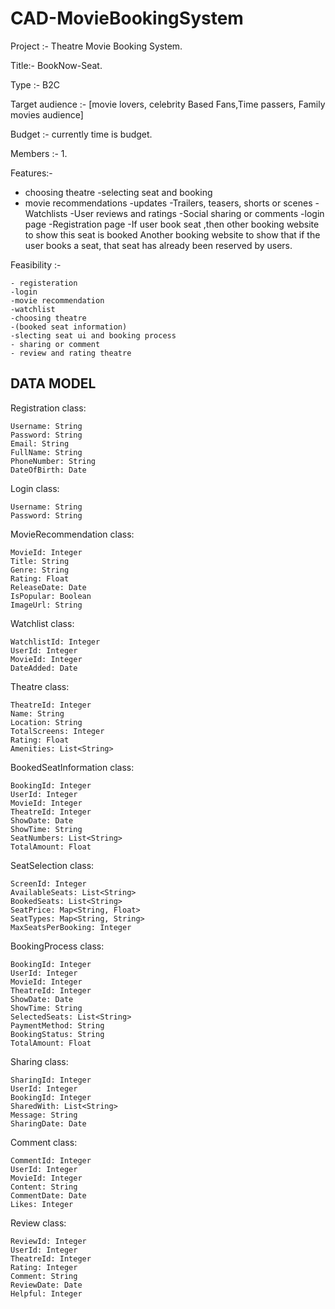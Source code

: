 # CAD-MovieBookingSystem
Project :- Theatre Movie Booking System.

Title:-  BookNow-Seat.

Type :- B2C

Target audience :- [movie lovers, celebrity Based Fans,Time passers, Family movies audience]

Budget :- currently time is budget.

Members :- 1.

Features:-
 - choosing theatre
 -selecting seat and booking
 - movie recommendations
 -updates
 -Trailers, teasers, shorts or scenes
 -Watchlists 
 -User reviews and ratings
 -Social sharing or comments
 -login page
 -Registration page
 -If user book seat ,then other booking website to show this seat is booked Another booking website to show that if the user books a seat, that seat has already been reserved by users.


Feasibility :-

	- registeration
	-login
	-movie recommendation
	-watchlist
	-choosing theatre
	-(booked seat information)
	-slecting seat ui and booking process
	- sharing or comment
	- review and rating theatre

## DATA MODEL
 Registration class:

	Username: String
	Password: String
	Email: String
	FullName: String
	PhoneNumber: String
	DateOfBirth: Date

Login class:

	Username: String
	Password: String

MovieRecommendation class:

	MovieId: Integer
	Title: String
	Genre: String
	Rating: Float
	ReleaseDate: Date
	IsPopular: Boolean
	ImageUrl: String

Watchlist class:

	WatchlistId: Integer
	UserId: Integer
	MovieId: Integer
	DateAdded: Date

Theatre class:

	TheatreId: Integer
	Name: String
	Location: String
	TotalScreens: Integer
	Rating: Float
	Amenities: List<String>

BookedSeatInformation class:

	BookingId: Integer
	UserId: Integer
	MovieId: Integer
	TheatreId: Integer
	ShowDate: Date
	ShowTime: String
	SeatNumbers: List<String>
	TotalAmount: Float

SeatSelection class:

	ScreenId: Integer
	AvailableSeats: List<String>
	BookedSeats: List<String>
	SeatPrice: Map<String, Float>
	SeatTypes: Map<String, String>
	MaxSeatsPerBooking: Integer

BookingProcess class:

	BookingId: Integer
	UserId: Integer
	MovieId: Integer
	TheatreId: Integer
	ShowDate: Date
	ShowTime: String
	SelectedSeats: List<String>
	PaymentMethod: String
	BookingStatus: String
	TotalAmount: Float

Sharing class:

	SharingId: Integer
	UserId: Integer
	BookingId: Integer
	SharedWith: List<String>
	Message: String
	SharingDate: Date

Comment class:

	CommentId: Integer
	UserId: Integer
	MovieId: Integer
	Content: String
	CommentDate: Date
	Likes: Integer

Review class:

	ReviewId: Integer
	UserId: Integer
	TheatreId: Integer
	Rating: Integer
	Comment: String
	ReviewDate: Date
	Helpful: Integer
